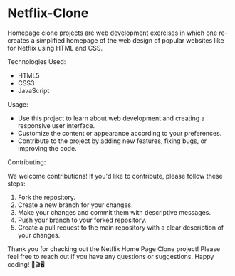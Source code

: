 # Netflix-Clone
Homepage clone projects are web development exercises in which one re-creates a simplified homepage of the web design of popular websites like for Netflix using HTML and CSS.

Technologies Used:

- HTML5
- CSS3
- JavaScript

Usage:

- Use this project to learn about web development and creating a responsive user interface.
- Customize the content or appearance according to your preferences.
- Contribute to the project by adding new features, fixing bugs, or improving the code.

Contributing:

We welcome contributions! If you'd like to contribute, please follow these steps:

1. Fork the repository.
2. Create a new branch for your changes.
3. Make your changes and commit them with descriptive messages.
4. Push your branch to your forked repository.
5. Create a pull request to the main repository with a clear description of your changes.

Thank you for checking out the Netflix Home Page Clone project! Please feel free to reach out if you have any questions or suggestions. Happy coding! 🍿🎬🖥️
